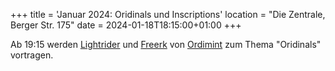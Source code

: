 +++
title = 'Januar 2024: Oridinals und Inscriptions'
location = "Die Zentrale, Berger Str. 175"
date = 2024-01-18T18:15:00+01:00
+++

Ab 19:15 werden [Lightrider](https://twitter.com/LightRider5) und [Freerk](https://twitter.com/freerko) von [Ordimint](https://twitter.com/ordimint) zum Thema "Oridinals" vortragen.
